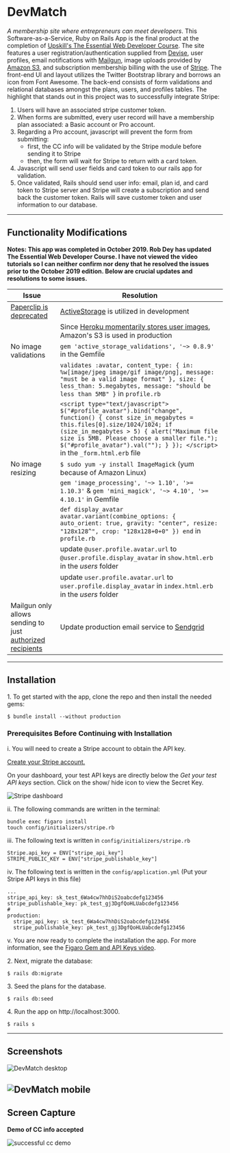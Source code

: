 # DevMatch

_A membership site where entrepreneurs can meet developers_. This Software-as-a-Service, Ruby on Rails App is the final product at the completion of [Upskill's The Essential Web Developer Course](https://upskillcourses.com/courses/essential-web-developer-course).
The site features a user registration/authentication supplied from [Devise](https://github.com/heartcombo/devise), user profiles, email notifications
with [Mailgun](https://www.mailgun.com/), image uploads provided by [Amazon S3](https://aws.amazon.com/s3/), and subscription membership billing with the use of [Stripe](https://stripe.com/en-ca).
The front-end UI and layout utilizes the Twitter Bootstrap library and borrows an icon from Font Awesome. The back-end consists of form validations
and relational databases amongst the plans, users, and profiles tables. The highlight that stands out in this project was to successfully integrate
Stripe:
1. Users will have an associated stripe customer token.
2. When forms are submitted, every user record will have a membership plan associated: a Basic account or Pro account.
3. Regarding a Pro account, javascript will prevent the form from submitting:
    * first, the CC info will be validated by the Stripe module before sending it to Stripe
    * then, the form will wait for Stripe to return with a card token.
4. Javascript will send user fields and card token to our rails app for validation.
5. Once validated, Rails should send user info: email, plan id, and card token to Stripe server and Stripe will create a subscription and send back the customer token. Rails will save customer token and user information to our database.
-----
## Functionality Modifications

**Notes: This app was completed in October 2019. Rob Dey has updated The Essential Web Developer Course. I have not viewed the video tutorials so I can neither confirm nor deny that he resolved the issues prior to the October 2019 edition.
Below are crucial updates and resolutions to some issues.**

| Issue | Resolution |
|-----|-----|
| [Paperclip is deprecated](https://github.com/thoughtbot/paperclip) | [ActiveStorage](https://guides.rubyonrails.org/active_storage_overview.html) is utilized in development |
| | Since [Heroku momentarily stores user images](https://devcenter.heroku.com/articles/dynos#ephemeral-filesystem), Amazon's S3 is used in production |
| No image validations | `gem 'active_storage_validations', '~> 0.8.9'` in the Gemfile |
| | `validates :avatar, content_type: { in: %w[image/jpeg image/gif image/png], message: "must be a valid image format" }, size: { less_than: 5.megabytes, message: "should be less than 5MB" }` in `profile.rb` |
| | `<script type="text/javascript"> $("#profile_avatar").bind("change", function() { const size_in_megabytes = this.files[0].size/1024/1024; if (size_in_megabytes > 5) { alert("Maximum file size is 5MB. Please choose a smaller file.");  $("#profile_avatar").val(""); } }); </script>` in the `_form.html.erb` file |
| No image resizing | `$ sudo yum -y install ImageMagick` (yum because of Amazon Linux) |
| | `gem 'image_processing', '~> 1.10', '>= 1.10.3'` & `gem 'mini_magick', '~> 4.10', '>= 4.10.1'` in Gemfile |
| | `def display_avatar avatar.variant(combine_options: { auto_orient: true, gravity: "center", resize: "128x128^", crop: "128x128+0+0" }) end` in `profile.rb` |
| | update `@user.profile.avatar.url` to `@user.profile.display_avatar` in `show.html.erb` in the *users* folder |
| | update `user.profile.avatar.url` to `user.profile.display_avatar` in `index.html.erb` in the *users* folder |
| Mailgun only allows sending to just [authorized recipients](https://help.mailgun.com/hc/en-us/articles/217531258)| Update production email service to [Sendgrid](https://sendgrid.com/) |

-----
## Installation

1\. To get started with the app, clone the repo and then install the needed gems:

```
$ bundle install --without production
```

### Prerequisites Before Continuing with Installation

i. You will need to create a Stripe account to obtain the API key.

[Create your Stripe account.](https://dashboard.stripe.com/register)

On your dashboard, your test API keys are directly below the _Get your test API keys_ section. Click on the show/ hide icon to view the Secret Key.

![Stripe dashboard](https://i.imgur.com/RHtQBzv.png)

ii. The following commands are written in the terminal:

```
bundle exec figaro install
touch config/initializers/stripe.rb
```

iii. The following text is written in `config/initializers/stripe.rb`

```
Stripe.api_key = ENV["stripe_api_key"]
STRIPE_PUBLIC_KEY = ENV["stripe_publishable_key"]
```
iv. The following text is written in the `config/application.yml` (Put your Stripe API keys in this file)

```
...
stripe_api_key: sk_test_6Wa4cw7hhDiS2oabcdefg123456
stripe_publishable_key: pk_test_gj3DgfQoHLUabcdefg123456
#
production:
  stripe_api_key: sk_test_6Wa4cw7hhDiS2oabcdefg123456
  stripe_publishable_key: pk_test_gj3DgfQoHLUabcdefg123456
```
  
v. You are now ready to complete the installation the app. For more information, see the
[Figaro Gem and API Keys video](https://upskillcourses.com/courses/essential-web-developer-course/figaro-gem-and-api-keys).

2\. Next, migrate the database:

```
$ rails db:migrate
```

3\. Seed the plans for the database.

```
$ rails db:seed
```

4\. Run the app on http://localhost:3000. 

```
$ rails s
```

-----
## Screenshots

![DevMatch desktop](https://i.imgur.com/OjqfWrs.png)

![DevMatch mobile](https://i.imgur.com/skoOsvo.png)
-----
## Screen Capture

**Demo of CC info accepted**

![successful cc demo](https://i.imgur.com/eG19kyK.gif)